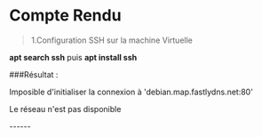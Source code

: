 # Compte Rendu

>1.Configuration SSH sur la machine Virtuelle

**apt search ssh** puis **apt install ssh**  

###Résultat : 

Imposible d'initialiser la connexion à 'debian.map.fastlydns.net:80'

Le réseau n'est pas disponible

\------
